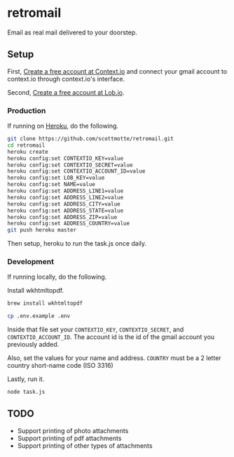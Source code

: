 # retromail

Email as real mail delivered to your doorstep.

## Setup

First, [Create a free account at Context.io](http://context.io) and connect your gmail account to context.io through context.io's interface.

Second, [Create a free account at Lob.io](http://lob.io).

### Production

If running on [Heroku](http://heroku.com), do the following.

```bash
git clone https://github.com/scottmotte/retromail.git
cd retromail
heroku create
heroku config:set CONTEXTIO_KEY=value
heroku config:set CONTEXTIO_SECRET=value
heroku config:set CONTEXTIO_ACCOUNT_ID=value
heroku config:set LOB_KEY=value
heroku config:set NAME=value
heroku config:set ADDRESS_LINE1=value
heroku config:set ADDRESS_LINE2=value
heroku config:set ADDRESS_CITY=value
heroku config:set ADDRESS_STATE=value
heroku config:set ADDRESS_ZIP=value
heroku config:set ADDRESS_COUNTRY=value
git push heroku master
```

Then setup, heroku to run the task.js once daily.

### Development

If running locally, do the following.

Install wkhtmltopdf.

```bash
brew install wkhtmltopdf
```

```bash
cp .env.example .env
```

Inside that file set your `CONTEXTIO_KEY`, `CONTEXTIO_SECRET`, and `CONTEXTIO_ACCOUNT_ID`. The account id is the id of the gmail account you previously added.

Also, set the values for your name and address. `COUNTRY` must be a 2 letter country short-name code (ISO 3316)

Lastly, run it.

```bash
node task.js
```

## TODO

* Support printing of photo attachments
* Support printing of pdf attachments
* Support printing of other types of attachments
